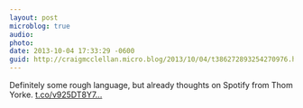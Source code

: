 ```yaml
---
layout: post
microblog: true
audio: 
photo: 
date: 2013-10-04 17:33:29 -0600
guid: http://craigmcclellan.micro.blog/2013/10/04/t386272893254270976.html
---
```

Definitely some rough language, but already thoughts on Spotify from Thom Yorke.  [t.co/v925DT8Y7...](http://t.co/v925DT8Y74)
